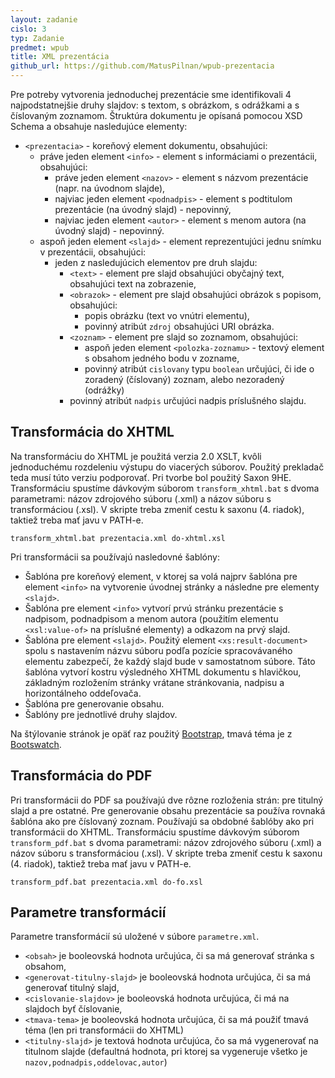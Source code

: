 ```yaml
---
layout: zadanie
cislo: 3
typ: Zadanie
predmet: wpub
title: XML prezentácia
github_url: https://github.com/MatusPilnan/wpub-prezentacia
---
```

Pre potreby vytvorenia jednoduchej prezentácie sme identifikovali 4 najpodstatnejšie druhy slajdov: s textom, s obrázkom, s odrážkami a s číslovaným zoznamom. Štruktúra dokumentu je opísaná pomocou XSD Schema a obsahuje nasledujúce elementy:

- ```<prezentacia>``` - koreňový element dokumentu, obsahujúci:
  - práve jeden element ```<info>``` - element s informáciami o prezentácii, obsahujúci:
    - práve jeden element ```<nazov>``` - element s názvom prezentácie (napr. na úvodnom slajde),
    - najviac jeden element ```<podnadpis>``` - element s podtitulom prezentácie (na úvodný slajd) - nepovinný,
    - najviac jeden element ```<autor>``` - element s menom autora (na úvodný slajd) - nepovinný.
  - aspoň jeden element ```<slajd>``` - element reprezentujúci jednu snímku v prezentácii, obsahujúci:
    - jeden z nasledujúcich elementov pre druh slajdu:
      - ```<text>``` - element pre slajd obsahujúci obyčajný text, obsahujúci text na zobrazenie,
      - ```<obrazok>``` - element pre slajd obsahujúci obrázok s popisom, obsahujúci:
        - popis obrázku (text vo vnútri elementu),
        - povinný atribút ```zdroj``` obsahujúci URI obrázka.
      - ```<zoznam>``` - element pre slajd so zoznamom, obsahujúci:
        - aspoň jeden element ```<polozka-zoznamu>``` - textový element s obsahom jedného bodu v zozname,
        - povinný atribút ```cislovany``` typu ```boolean``` určujúci, či ide o zoradený (číslovaný) zoznam, alebo nezoradený (odrážky)
      - povinný atribút ```nadpis``` určujúci nadpis príslušného slajdu.

## Transformácia do XHTML
Na transformáciu do XHTML je použitá verzia 2.0 XSLT, kvôli jednoduchému rozdeleniu výstupu do viacerých súborov. Použitý prekladač teda musí túto verziu podporovať. Pri tvorbe bol použitý Saxon 9HE. Transformáciu spustíme dávkovým súborom ```transform_xhtml.bat``` s dvoma parametrami: názov zdrojového súboru (.xml) a názov súboru s transformáciou (.xsl). V skripte treba zmeniť cestu k saxonu (4. riadok), taktiež treba mať javu v PATH-e. 
```
transform_xhtml.bat prezentacia.xml do-xhtml.xsl
```

Pri transformácii sa používajú nasledovné šablóny:
- Šablóna pre koreňový element, v ktorej sa volá najprv šablóna pre element ```<info>``` na vytvorenie úvodnej stránky a následne pre elementy ```<slajd>```.
- Šablóna pre element ```<info>``` vytvorí prvú stránku prezentácie s nadpisom, podnadpisom a menom autora (použitím elementu ```<xsl:value-of>``` na príslušné elementy) a odkazom na prvý slajd.
- Šablóna pre element ```<slajd>```. Použitý element ```<xs:result-document>``` spolu s nastavením názvu súboru podľa pozície spracovávaného elementu zabezpečí, že každý slajd bude v samostatnom súbore. Táto šablóna vytvorí kostru výsledného XHTML dokumentu s hlavičkou, základným rozložením stránky vrátane stránkovania, nadpisu a horizontálneho oddeľovača. 
- Šablóna pre generovanie obsahu.
- Šablóny pre jednotlivé druhy slajdov.

Na štýlovanie stránok je opäť raz použitý [Bootstrap](https://getbootstrap.com/), tmavá téma je z [Bootswatch](https://bootswatch.com/).

## Transformácia do PDF
Pri transformácii do PDF sa používajú dve rôzne rozloženia strán: pre titulný slajd a pre ostatné. Pre generovanie obsahu prezentácie sa používa rovnaká šablóna ako pre číslovaný zoznam. Používajú sa obdobné šablóby ako pri transformácii do XHTML. Transformáciu spustíme dávkovým súborom ```transform_pdf.bat``` s dvoma parametrami: názov zdrojového súboru (.xml) a názov súboru s transformáciou (.xsl). V skripte treba zmeniť cestu k saxonu (4. riadok), taktiež treba mať javu v PATH-e. 
```
transform_pdf.bat prezentacia.xml do-fo.xsl
```

## Parametre transformácií
Parametre transformácií sú uložené v súbore ```parametre.xml```.
- ```<obsah>``` je booleovská hodnota určujúca, či sa má generovať stránka s obsahom,
- ```<generovat-titulny-slajd>``` je booleovská hodnota určujúca, či sa má generovať titulný slajd,
- ```<cislovanie-slajdov>``` je booleovská hodnota určujúca, či má na slajdoch byť číslovanie,
- ```<tmava-tema>``` je booleovská hodnota určujúca, či sa má použiť tmavá téma (len pri transformácii do XHTML)
- ```<titulny-slajd>``` je textová hodnota určujúca, čo sa má vygenerovať na titulnom slajde (defaultná hodnota, pri ktorej sa vygeneruje všetko je ```nazov,podnadpis,oddelovac,autor```)
